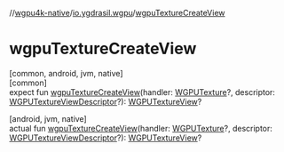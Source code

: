 //[wgpu4k-native](../../index.md)/[io.ygdrasil.wgpu](index.md)/[wgpuTextureCreateView](wgpu-texture-create-view.md)

# wgpuTextureCreateView

[common, android, jvm, native]\
[common]\
expect fun [wgpuTextureCreateView](wgpu-texture-create-view.md)(handler: [WGPUTexture](-w-g-p-u-texture/index.md)?, descriptor: [WGPUTextureViewDescriptor](-w-g-p-u-texture-view-descriptor/index.md)?): [WGPUTextureView](-w-g-p-u-texture-view/index.md)?

[android, jvm, native]\
actual fun [wgpuTextureCreateView](wgpu-texture-create-view.md)(handler: [WGPUTexture](-w-g-p-u-texture/index.md)?, descriptor: [WGPUTextureViewDescriptor](-w-g-p-u-texture-view-descriptor/index.md)?): [WGPUTextureView](-w-g-p-u-texture-view/index.md)?